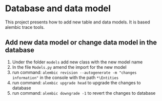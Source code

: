 # Database and data model

This project presents how to add new table and data models. It is based alembic trace tools.

## Add new data model or change data model in the database
1. Under the folder `models` add new class with the new model name
2. In the file `Models.py` amend the import for the new model
3. run command: `alembic revision --autogenerate -m "changes information"` in the console with the path `*\Entities`
4. run command: `alembic upgrade head` to upgrade the changes to database
5. run command: `alembic downgrade -1` to revert the changes to database

